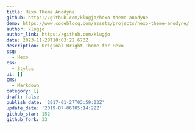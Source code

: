 ```yaml
---
title: Hexo Theme Anodyne
github: https://github.com/klugjo/hexo-theme-anodyne
demo: https://www.codeblocq.com/assets/projects/hexo-theme-anodyne/
author: klugjo
author_link: https://github.com/klugjo
date: 2023-11-28T10:03:22.673Z
description: Original Bright Theme for Hexo
ssg:
  - Hexo
css:
  - Stylus
ui: []
cms:
  - Markdown
category: []
draft: false
publish_date: '2017-01-27T03:59:03Z'
update_date: '2019-07-06T05:14:22Z'
github_star: 152
github_fork: 33
---
```

